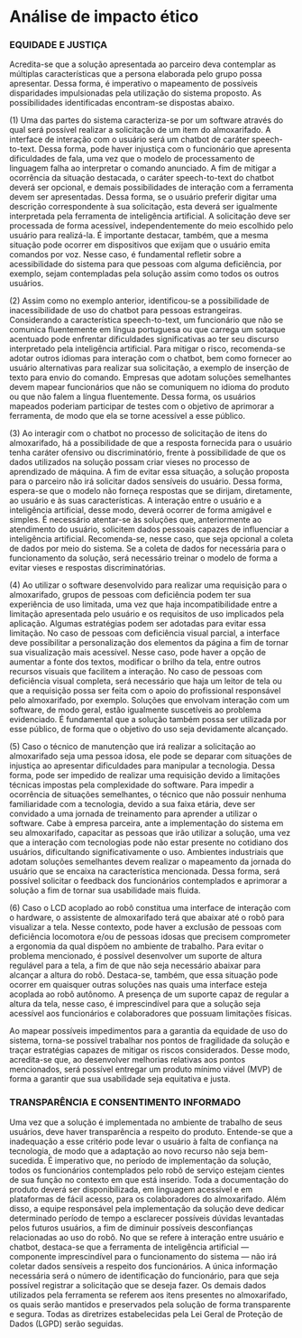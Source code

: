 # Análise de impacto ético

### EQUIDADE E JUSTIÇA

Acredita-se que a solução apresentada ao parceiro deva contemplar as múltiplas características que a persona elaborada pelo grupo possa apresentar. Dessa forma, é imperativo o mapeamento de possíveis disparidades impulsionadas pela utilização do sistema proposto. As possibilidades identificadas encontram-se dispostas abaixo.

(1) Uma das partes do sistema caracteriza-se por um software através do qual será possível realizar a solicitação de um item do almoxarifado. A interface de interação com o usuário será um chatbot de caráter speech-to-text. Dessa forma, pode haver injustiça com o funcionário que apresenta dificuldades de fala, uma vez que o modelo de processamento de linguagem falha ao interpretar o comando anunciado. A fim de mitigar a ocorrência da situação destacada, o caráter speech-to-text do chatbot deverá ser opcional, e demais possibilidades de interação com a ferramenta devem ser apresentadas. Dessa forma, se o usuário preferir digitar uma descrição correspondente à sua solicitação, esta deverá ser igualmente interpretada pela ferramenta de inteligência artificial. A solicitação deve ser processada de forma acessível, independentemente do meio escolhido pelo usuário para realizá-la.
É importante destacar, também, que a mesma situação pode ocorrer em dispositivos que exijam que o usuário emita comandos por voz. Nesse caso, é fundamental refletir sobre a acessibilidade do sistema para que pessoas com alguma deficiência, por exemplo, sejam contempladas pela solução assim como todos os outros usuários.

(2) Assim como no exemplo anterior, identificou-se a possibilidade de inacessibilidade de uso do chatbot para pessoas estrangeiras. Considerando a característica speech-to-text, um funcionário que não se comunica fluentemente em língua portuguesa ou que carrega um sotaque acentuado pode enfrentar dificuldades significativas ao ter seu discurso interpretado pela inteligência artificial. Para mitigar o risco, recomenda-se adotar outros idiomas para interação com o chatbot, bem como fornecer ao usuário alternativas para realizar sua solicitação, a exemplo de inserção de texto para envio do comando. Empresas que adotam soluções semelhantes devem mapear funcionários que não se comuniquem no idioma do produto ou que não falem a língua fluentemente. Dessa forma, os usuários mapeados poderiam participar de testes com o objetivo de aprimorar a ferramenta, de modo que ela se torne acessível a esse público.

(3) Ao interagir com o chatbot no processo de solicitação de itens do almoxarifado, há a possibilidade de que a resposta fornecida para o usuário tenha caráter ofensivo ou discriminatório, frente à possibilidade de que os dados utilizados na solução possam criar vieses no processo de aprendizado de máquina. A fim de evitar essa situação, a solução proposta para o parceiro não irá solicitar dados sensíveis do usuário. Dessa forma, espera-se que o modelo não forneça respostas que se dirijam, diretamente, ao usuário e às suas características. A interação entre o usuário e a inteligência artificial, desse modo, deverá ocorrer de forma amigável e simples. É necessário atentar-se às soluções que, anteriormente ao atendimento do usuário, solicitem dados pessoais capazes de influenciar a inteligência artificial. Recomenda-se, nesse caso, que seja opcional a coleta de dados por meio do sistema. Se a coleta de dados for necessária para o funcionamento da solução, será necessário treinar o modelo de forma a evitar vieses e respostas discriminatórias.

(4) Ao utilizar o software desenvolvido para realizar uma requisição para o almoxarifado, grupos de pessoas com deficiência podem ter sua experiência de uso limitada, uma vez que haja incompatibilidade entre a limitação apresentada pelo usuário e os requisitos de uso implicados pela aplicação. Algumas estratégias podem ser adotadas para evitar essa limitação. No caso de pessoas com deficiência visual parcial, a interface deve possibilitar a personalização dos elementos da página a fim de tornar sua visualização mais acessível. Nesse caso, pode haver a opção de aumentar a fonte dos textos, modificar o brilho da tela, entre outros recursos visuais que facilitem a interação. No caso de pessoas com deficiência visual completa, será necessário que haja um leitor de tela ou que a requisição possa ser feita com o apoio do profissional responsável pelo almoxarifado, por exemplo.
Soluções que envolvam interação com um software, de modo geral, estão igualmente suscetíveis ao problema evidenciado. É fundamental que a solução também possa ser utilizada por esse público, de forma que o objetivo do uso seja devidamente alcançado.

(5) Caso o técnico de manutenção que irá realizar a solicitação ao almoxarifado seja uma pessoa idosa, ele pode se deparar com situações de injustiça ao apresentar dificuldades para manipular a tecnologia. Dessa forma, pode ser impedido de realizar uma requisição devido a limitações técnicas impostas pela complexidade do software. Para impedir a ocorrência de situações semelhantes, o técnico que não possuir nenhuma familiaridade com a tecnologia, devido a sua faixa etária, deve ser convidado a uma jornada de treinamento para aprender a utilizar o software. Cabe à empresa parceira, ante a implementação do sistema em seu almoxarifado, capacitar as pessoas que irão utilizar a solução, uma vez que a interação com tecnologias pode não estar presente no cotidiano dos usuários, dificultando significativamente o uso. Ambientes industriais que adotam soluções semelhantes devem realizar o mapeamento da jornada do usuário que se encaixa na característica mencionada. Dessa forma, será possível solicitar o feedback dos funcionários contemplados e aprimorar a solução a fim de tornar sua usabilidade mais fluida.

(6) Caso o LCD acoplado ao robô constitua uma interface de interação com o hardware, o assistente de almoxarifado terá que abaixar até o robô para visualizar a tela. Nesse contexto, pode haver a exclusão de pessoas com deficiência locomotora e/ou de pessoas idosas que precisem comprometer a ergonomia da qual dispõem no ambiente de trabalho. Para evitar o problema mencionado, é possível desenvolver um suporte de altura regulável para a tela, a fim de que não seja necessário abaixar para alcançar a altura do robô.
Destaca-se, também, que essa situação pode ocorrer em quaisquer outras soluções nas quais uma interface esteja acoplada ao robô autônomo. A presença de um suporte capaz de regular a altura da tela, nesse caso, é imprescindível para que a solução seja acessível aos funcionários e colaboradores que possuam limitações físicas.

Ao mapear possíveis impedimentos para a garantia da equidade de uso do sistema, torna-se possível trabalhar nos pontos de fragilidade da solução e traçar estratégias capazes de mitigar os riscos considerados. Desse modo, acredita-se que, ao desenvolver melhorias relativas aos pontos mencionados, será possível entregar um produto mínimo viável (MVP) de forma a garantir que sua usabilidade seja equitativa e justa.

### TRANSPARÊNCIA E CONSENTIMENTO INFORMADO

Uma vez que a solução é implementada no ambiente de trabalho de seus usuários, deve haver transparência a respeito do produto. Entende-se que a inadequação a esse critério pode levar o usuário à falta de confiança na tecnologia, de modo que a adaptação ao novo recurso não seja bem-sucedida. É imperativo que, no período de implementação da solução, todos os funcionários contemplados pelo robô de serviço estejam cientes de sua função no contexto em que está inserido. Toda a documentação do produto deverá ser disponibilizada, em linguagem acessível e em plataformas de fácil acesso, para os colaboradores do almoxarifado. Além disso, a equipe responsável pela implementação da solução deve dedicar determinado período de tempo a esclarecer possíveis dúvidas levantadas pelos futuros usuários, a fim de diminuir possíveis desconfianças relacionadas ao uso do robô.
No que se refere à interação entre usuário e chatbot, destaca-se que a ferramenta de inteligência artificial — componente imprescindível para o funcionamento do sistema — não irá coletar dados sensíveis a respeito dos funcionários. A única informação necessária será o número de identificação do funcionário, para que seja possível registrar a solicitação que se deseja fazer. Os demais dados utilizados pela ferramenta se referem aos itens presentes no almoxarifado, os quais serão mantidos e preservados pela solução de forma transparente e segura. Todas as diretrizes estabelecidas pela Lei Geral de Proteção de Dados (LGPD) serão seguidas.